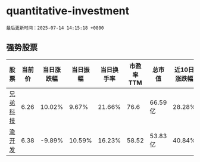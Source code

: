 # quantitative-investment

`最后更新时间：2025-07-14 14:15:18 +0800`

## 强势股票

|股票|当前价|当日涨跌幅|当日振幅|当日换手率|市盈率TTM|总市值|近10日涨跌幅|
|----|----|----|----|----|----|----|----|
|[兄弟科技](https://xueqiu.com/S/SZ002562)|6.26|10.02%|9.67%|21.66%|76.6|66.59亿|28.28%|
|[渝开发](https://xueqiu.com/S/SZ000514)|6.38|-9.89%|10.59%|16.23%|58.52|53.83亿|40.84%|
